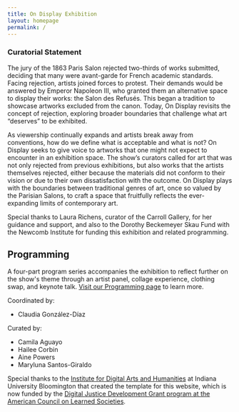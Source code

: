 ```yaml
---
title: On Display Exhibition
layout: homepage
permalink: /
---
```

  
### Curatorial Statement

The jury of the 1863 Paris Salon rejected two-thirds of works submitted, deciding that many were avant-garde for French academic standards. Facing rejection, artists joined forces to protest. Their demands would be answered by Emperor Napoleon III, who granted them an alternative space to display their works: the Salon des Refusés. This began a tradition to showcase artworks excluded from the canon. Today, On Display revisits the concept of rejection, exploring broader boundaries that challenge what art “deserves” to be exhibited. 

As viewership continually expands and artists break away from conventions, how do we define what is acceptable and what is not? On Display seeks to give voice to artworks that one might not expect to encounter in an exhibition space. The show’s curators called for art that was not only rejected from previous exhibitions, but also works that the artists themselves rejected, either because the materials did not conform to their vision or due to their own dissatisfaction with the outcome. On Display plays with the boundaries between traditional genres of art, once so valued by the Parisian Salons, to craft a space that fruitfully reflects the ever-expanding limits of contemporary art. 

Special thanks to Laura Richens, curator of the Carroll Gallery, for her guidance and support, and also to the Dorothy Beckemeyer Skau Fund with the Newcomb Institute for funding this exhibition and related programming.

## Programming
A four-part program series accompanies the exhibition to reflect further on the show's theme through an artist panel, collage experience, clothing swap, and keynote talk. [Visit our Programming page](/programming/) to learn more.

Coordinated by:
- Claudia González-Díaz

Curated by:
- Camila Aguayo
- Hailee Corbin
- Aine Powers
- Maryluna Santos-Giraldo

Special thanks to the [Institute for Digital Arts and Humanities](https://idah.indiana.edu/) at Indiana University Bloomington that created the template for this website, which is now funded by the [Digital Justice Development Grant program at the American Council on Learned Societies](https://www.acls.org/recent-fellows/?program_id=40090&_project_year=2024).
